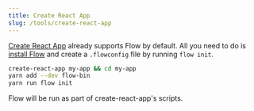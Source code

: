 ```yaml
---
title: Create React App
slug: /tools/create-react-app
---
```


[Create React App](https://github.com/facebookincubator/create-react-app)
already supports Flow by default. All you need to do is
[install Flow](../../install/) and create a `.flowconfig` file by running
`flow init`.

```sh
create-react-app my-app && cd my-app
yarn add --dev flow-bin
yarn run flow init
```

Flow will be run as part of create-react-app's scripts.
